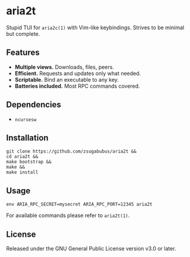 # aria2t

Stupid TUI for `aria2c(1)` with Vim-like keybindings. Strives to be
minimal but complete.

## Features

* **Multiple views.** Downloads, files, peers.
* **Efficient.** Requests and updates only what needed.
* **Scriptable.** Bind an executable to any key.
* **Batteries included.** Most RPC commands covered.

## Dependencies

* `ncursesw`

## Installation
```
git clone https://github.com/zsugabubus/aria2t &&
cd aria2t &&
make bootstrap &&
make &&
make install
```

## Usage

```
env ARIA_RPC_SECRET=mysecret ARIA_RPC_PORT=12345 aria2t
```

For available commands please refer to `aria2t(1)`.

## License

Released under the GNU General Public License version v3.0 or later.
